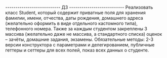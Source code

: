 --------------------------- ДЗ ---------------------------
Реализовать класс Student, который содержит приватные поля для хранения фамилии, имени, отчества, даты рождения,
домашнего адреса (желательно оформить в виде отдельного кастомного типа), телефонного номера.
Также за каждым студентом закреплены 3 массива (желательно даже не массива, а стандартного списка) оценок – зачёты, домашние задания, экзамены.
Обязательные методы: 2-3 версии конструктора с параметрами и делегированием, публичные геттеры и сеттеры для всех полей, показ всех данных о студенте.
